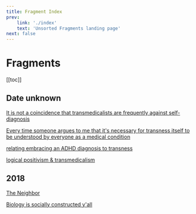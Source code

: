 ```yaml
---
title: Fragment Index
prev:
    link: './index'
    text: 'Unsorted Fragments landing page'
next: false
---
```

# Fragments

[[toc]]

## Date unknown
<a href="not-a-coincidence">It is not a coincidence that transmedicalists are frequently against self-diagnosis</a>

<a href="every-time">Every time someone argues to me that it's necessary for transness itself to be understood by everyone as a medical condition</a>

<a href="embracing-diagnosis">relating embracing an ADHD diagnosis to transness</a>

<a href="logical-positivism-transmeds">logical positivism & transmedicalism</a>

## 2018
<a href="2018-book-club">The Neighbor</a>

<a href="2018-sex-gender">Biology is socially constructed y'all</a>
